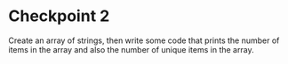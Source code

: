# Checkpoint 2

Create an array of strings, then write some code that prints the number of items in the array and also the number of unique items in the array.
